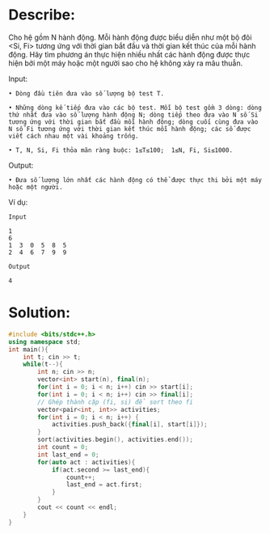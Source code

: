# Describe:     

Cho hệ gồm N hành động. Mỗi hành động được biểu diễn như một bộ đôi <Si, Fi> tương ứng với thời gian bắt đầu và thời gian kết thúc của mỗi hành động. Hãy tìm phương án thực hiện nhiều nhất các hành động được thực hiện bởi một máy hoặc một người sao cho hệ không xảy ra mâu thuẫn.


Input:

    • Dòng đầu tiên đưa vào số lượng bộ test T.

    • Những dòng kế tiếp đưa vào các bộ test. Mỗi bộ test gồm 3 dòng: dòng thứ nhất đưa vào số lượng hành động N; dòng tiếp theo đưa vào N số Si tương ứng với thời gian bắt đầu mỗi hành động; dòng cuối cùng đưa vào N số Fi tương ứng với thời gian kết thúc mỗi hành động; các số được viết cách nhau một vài khoảng trống.

    • T, N, Si, Fi thỏa mãn ràng buộc: 1≤T≤100;  1≤N, Fi, Si≤1000.

Output:

    • Đưa số lượng lớn nhất các hành động có thể được thực thi bởi một máy hoặc một người.

Ví dụ:

```text
Input

1
6
1  3  0  5  8  5
2  4  6  7  9  9
```

```text
Output

4
```

# Solution:    

```C++
#include <bits/stdc++.h>
using namespace std;
int main(){
    int t; cin >> t;
    while(t--){
        int n; cin >> n;
        vector<int> start(n), final(n);
        for(int i = 0; i < n; i++) cin >> start[i];
        for(int i = 0; i < n; i++) cin >> final[i];
        // Ghép thành cặp (fi, si) để sort theo fi
        vector<pair<int, int>> activities;
        for(int i = 0; i < n; i++) {
            activities.push_back({final[i], start[i]});
        }
        sort(activities.begin(), activities.end());
        int count = 0;
        int last_end = 0;
        for(auto act : activities){
            if(act.second >= last_end){
                count++;
                last_end = act.first;
            }
        }
        cout << count << endl;
    }
}
```